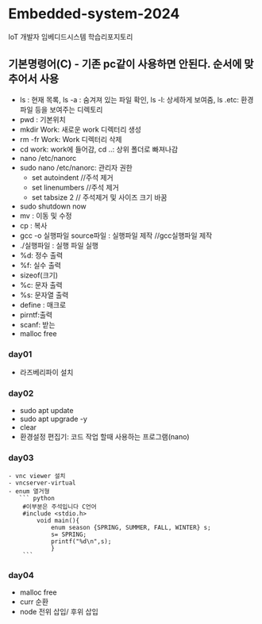 # Embedded-system-2024
IoT  개발자 임베디드시스템 학습리포지토리

## 기본명령어(C) - 기존 pc같이 사용하면 안된다. 순서에 맞추어서 사용
- ls : 현재 목록, ls -a : 숨겨져 있는 파일 확인, ls -l: 상세하게 보여줌, ls .etc: 환경 파일 등을 보여주는 디렉토리
- pwd : 기본위치
- mkdir Work: 새로운 work 디렉터리 생성
- rm -fr Work: Work 디렉터리 삭제
- cd work: work에 들어감, cd ..: 상위 폴더로 빠져나감
- nano /etc/nanorc
- sudo nano /etc/nanorc: 관리자 권한
    - set autoindent //주석 제거
    - set linenumbers //주석 제거
    - set tabsize 2 // 주석제거 및 사이즈 크기 바꿈
- sudo shutdown now
- mv : 이동 및 수정
- cp : 복사
- gcc -o 실행파일 source파일 : 실행파일 제작    //gcc실행파일 제작
- ./실행파일 : 실행 파일 실행
- %d: 정수 출력
- %f: 실수 출력
- sizeof(크기)
- %c: 문자 출력
- %s: 문자열 출력
- define : 매크로
- pirntf:출력
- scanf: 받는 
- malloc free




### day01
- 라즈베리파이 설치

### day02
- sudo apt update
- sudo apt upgrade -y
- clear 
- 환경설정 편집기: 코드 작업 할때 사용하는 프로그램(nano)


### day03
    - vnc viewer 설치
    - vncserver-virtual 
    - enum 열거형
       ``` python
        #이부분은 주석입니다 C언어
        #include <stdio.h>
            void main(){
                enum season {SPRING, SUMMER, FALL, WINTER} s;
                s= SPRING;
                printf("%d\n",s);
                }
        ```
### day04
- malloc free
- curr 순환
- node 전위 삽입/ 후위 삽입